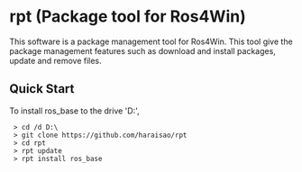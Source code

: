 # rpt (Package tool for Ros4Win)

This software is a package management tool for Ros4Win.
This tool give the package management features such as download and install packages, update and remove files.

## Quick Start
To install ros_base to the drive 'D:',
```shell
 > cd /d D:\ 
 > git clone https://github.com/haraisao/rpt
 > cd rpt
 > rpt update
 > rpt install ros_base
```
